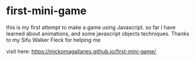 # first-mini-game
this is my first attempt to make a game using Javascript.
so far I have learned about animations, and some javascript objects techniques.
Thanks to my Sifu Walker Fleck for helping me

visit here: https://mickomagallanes.github.io/first-mini-game/

